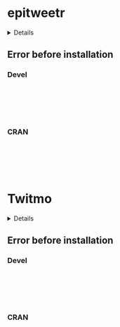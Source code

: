 # epitweetr

<details>

* Version: 
* GitHub: https://github.com/ropensci/rtweet
* Source code: NA
* Number of recursive dependencies: 0

</details>

## Error before installation

### Devel

```






```
### CRAN

```






```
# Twitmo

<details>

* Version: 
* GitHub: https://github.com/ropensci/rtweet
* Source code: NA
* Number of recursive dependencies: 0

</details>

## Error before installation

### Devel

```






```
### CRAN

```






```

